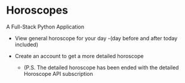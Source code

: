 # Horoscopes

A Full-Stack Python Application

- View general horoscope for your day 
    -(day before and after today included)

- Create an account to get a more detailed horoscope
    - (P.S. The detailed horoscope has been ended with the detailed Horoscope API subscription
